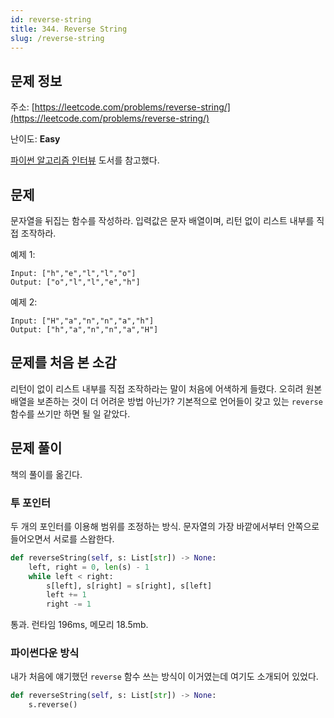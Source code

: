 ```yaml
---
id: reverse-string
title: 344. Reverse String
slug: /reverse-string
---
```


## 문제 정보

주소: [https://leetcode.com/problems/reverse-string/](https://leetcode.com/problems/reverse-string/)

난이도: **Easy**

[파이썬 알고리즘 인터뷰](http://aladin.kr/p/2fU2N) 도서를 참고했다.

## 문제

문자열을 뒤집는 함수를 작성하라. 입력값은 문자 배열이며, 리턴 없이 리스트 내부를 직접 조작하라.

예제 1:

```
Input: ["h","e","l","l","o"]
Output: ["o","l","l","e","h"]
```

예제 2:

```
Input: ["H","a","n","n","a","h"]
Output: ["h","a","n","n","a","H"]
```

## 문제를 처음 본 소감

리턴이 없이 리스트 내부를 직접 조작하라는 말이 처음에 어색하게 들렸다. 오히려 원본 배열을 보존하는 것이 더 어려운 방법 아닌가? 기본적으로 언어들이 갖고 있는 `reverse` 함수를 쓰기만 하면 될 일 같았다.


## 문제 풀이

책의 풀이를 옮긴다.

### 투 포인터

두 개의 포인터를 이용해 범위를 조정하는 방식. 문자열의 가장 바깥에서부터 안쪽으로 들어오면서 서로를 스왑한다.

```python
def reverseString(self, s: List[str]) -> None:
    left, right = 0, len(s) - 1
    while left < right:
        s[left], s[right] = s[right], s[left]
        left += 1
        right -= 1
```

통과. 런타임 196ms, 메모리 18.5mb.


### 파이썬다운 방식

내가 처음에 얘기했던 `reverse` 함수 쓰는 방식이 이거였는데 여기도 소개되어 있었다.

```python
def reverseString(self, s: List[str]) -> None:
    s.reverse()
```
